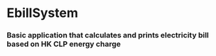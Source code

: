 # EbillSystem
### Basic application that calculates and prints electricity bill based on HK CLP energy charge
